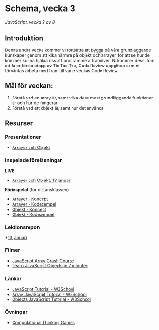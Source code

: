 # Schema, vecka 3
###### JavaScript, vecka 2 av 8

## Introduktion

Denna andra vecka kommer vi fortsätta att bygga på våra grundläggande kunskaper genom att kika närmre på objekt och arrayer, för att se hur de kommer kunna hjälpa oss att programmera framöver. Ni kommer dessutom att få er första etapp av Tic Tac Toe, Code Review uppgiften som ni förväntas arbeta med fram till varje veckas Code Review.


## Mål för veckan:

1. Förstå vad en array är, samt vilka dess mest grundläggande funktioner är och hur de fungerar
2. Förstå vad ett objekt är, samt hur det används


## Resurser

### Presentationer

* [Arrayer och Objekt](https://docs.google.com/presentation/d/1D7Kbi_W74NrLYWrIzB2enPjDAVyrzOdn/edit?usp=sharing&ouid=117251319654116712560&rtpof=true&sd=true)


### Inspelade föreläsningar

**LIVE**
* [Arrayer och Objekt, 13 januari]()

**Förinspelat** (för distansklassen)

* [Arrayer - Koncept](https://vimeo.com/760941929/2c430d9fda)
* [Arrayer - Kodexempel](https://vimeo.com/760941992/790a734d24)
* [Objekt - Koncept](https://vimeo.com/760940640/b6fb00d671)
* [Objekt - Kodexempel](https://vimeo.com/760940674/e6e58cf8d8)

### Lektionsrepon

*[13 januari]()

### Filmer

* [JavaScript Array Crash Course](https://www.youtube.com/watch?v=7W4pQQ20nJg)
* [Learn JavaScript Objects in 7 minutes](https://www.youtube.com/watch?v=lo7o91qLzxc)

### Länkar

* [JavaScript Tutorial - W3School](https://www.w3schools.com/js/default.asp)
* [Array JavaScript Tutorial - W3School](https://www.w3schools.com/js/js_arrays.asp)
* [Objects JavaScript Tutorial - W3School](https://www.w3schools.com/js/js_objects.asp)


### Övningar 

* [Computational Thinking Games](https://github.com/fu-javascript-fe24/week-2-exercise-computational-thinking-games/tree/main)






